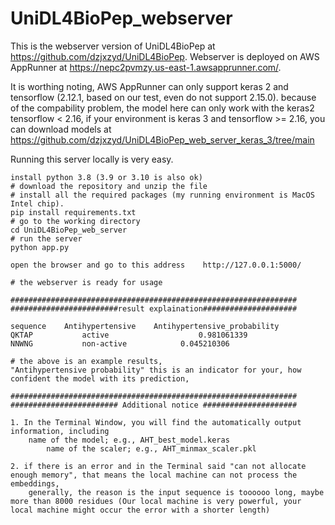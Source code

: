 # UniDL4BioPep_webserver
This is the webserver version of UniDL4BioPep at https://github.com/dzjxzyd/UniDL4BioPep.
Webserver is deployed on AWS AppRunner at https://nepc2pvmzy.us-east-1.awsapprunner.com/.

It is worthing noting, AWS AppRunner can only support keras 2 and tensorflow (2.12.1, based on our test, even do not support 2.15.0). because of the compability problem, the model here can only work with the keras2 tensorflow < 2.16, if your environment is keras 3 and tensorflow >= 2.16, you can download models at https://github.com/dzjxzyd/UniDL4BioPep_web_server_keras_3/tree/main

Running this server locally is very easy.

```
install python 3.8 (3.9 or 3.10 is also ok)
# download the repository and unzip the file
# install all the required packages (my running environment is MacOS Intel chip).
pip install requirements.txt
# go to the working directory
cd UniDL4BioPep_web_server
# run the server
python app.py

open the browser and go to this address    http://127.0.0.1:5000/

# the webserver is ready for usage

################################################################
########################result explaination#####################

sequence	Antihypertensive	Antihypertensive_probability	
QKTAP	        active	                  0.981061339	              
NNWNG	        non-active	          0.045210306          

# the above is an example results,
"Antihypertensive probability" this is an indicator for your, how confident the model with its prediction,

################################################################
######################## Additional notice #####################

1. In the Terminal Window, you will find the automatically output information, including
	name of the model; e.g., AHT_best_model.keras
        name of the scaler; e.g., AHT_minmax_scaler.pkl
	
2. if there is an error and in the Terminal said "can not allocate enough memory", that means the local machine can not process the embeddings,
	generally, the reason is the input sequence is toooooo long, maybe more than 8000 residues (Our local machine is very powerful, your local machine might occur the error with a shorter length)
	


```

